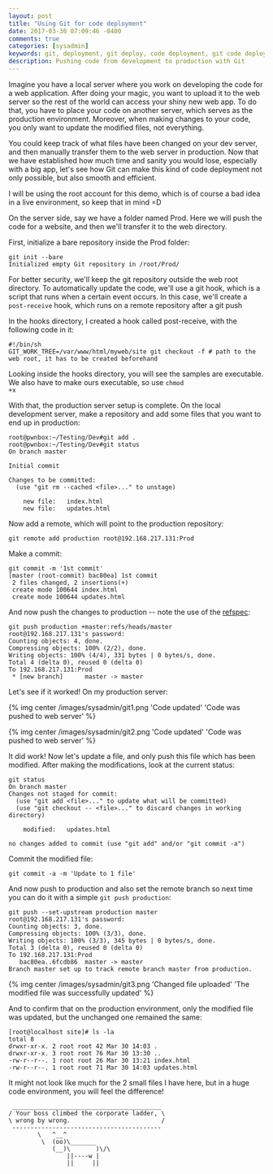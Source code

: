 ```yaml
---
layout: post
title: "Using Git for code deployment"
date: 2017-03-30 07:09:46 -0400
comments: true
categories: [sysadmin]
keywords: git, deployment, git deploy, code deployment, git code deployment, git web development, git development, git production
description: Pushing code from development to production with Git
---
```


Imagine you have a local server where you work on developing the code for a web application. After doing your magic, you want to upload it to the web server so the rest of the world can access your shiny new web app. To do that, you have to place your code on another server, which serves as the production environment. Moreover, when making changes to your code, you only want to update the modified files, not everything.

<!-- more -->

You could keep track of what files have been changed on your dev server, and then manually transfer them to the web server in production. Now that we have established how much time and sanity you would lose, especially with a big app, let's see how Git can make this kind of code deployment not only possible, but also smooth and efficient.

I will be using the root account for this demo, which is of course a bad idea in a live environment, so keep that in mind =D

On the server side, say we have a folder named Prod. Here we will push the code for a website, and then we'll transfer it to the web directory.

First, initialize a bare repository inside the Prod folder: 

``` plain
git init --bare
Initialized empty Git repository in /root/Prod/
```

For better security, we'll keep the git repository outside the web root directory. To automatically update the code, we'll use a git hook, which is a script that runs when a certain event occurs. In this case, we'll create a <code>post-receive</code> hook, which runs on a remote repository after a git push

In the hooks directory, I created a hook called post-receive, with the following code in it:

``` plain
#!/bin/sh
GIT_WORK_TREE=/var/www/html/myweb/site git checkout -f # path to the web root, it has to be created beforehand
```

Looking inside the hooks directory, you will see the samples are executable. We also have to make ours executable, so use <code>chmod +x</code>

With that, the production server setup is complete. On the local development server, make a repository and add some files that you want to end up in production:

``` plain
root@pwnbox:~/Testing/Dev#git add .
root@pwnbox:~/Testing/Dev#git status
On branch master

Initial commit

Changes to be committed:
  (use "git rm --cached <file>..." to unstage)

	new file:   index.html
	new file:   updates.html

```

Now add a remote, which will point to the production repository:

``` plain
git remote add production root@192.168.217.131:Prod
```

Make a commit:

``` plain
git commit -m '1st commit'
[master (root-commit) bac80ea] 1st commit
 2 files changed, 2 insertions(+)
 create mode 100644 index.html
 create mode 100644 updates.html
```

And now push the changes to production -- note the use of the [refspec](https://www.git-scm.com/book/tr/v2/Git-Internals-The-Refspec):

``` plain
git push production +master:refs/heads/master
root@192.168.217.131's password: 
Counting objects: 4, done.
Compressing objects: 100% (2/2), done.
Writing objects: 100% (4/4), 331 bytes | 0 bytes/s, done.
Total 4 (delta 0), reused 0 (delta 0)
To 192.168.217.131:Prod
 * [new branch]      master -> master
```

Let's see if it worked! On my production server:

{% img center /images/sysadmin/git1.png 'Code updated' 'Code was pushed to web server' %}

{% img center /images/sysadmin/git2.png 'Code updated' 'Code was pushed to web server' %}

It did work! Now let's update a file, and only push this file which has been modified. After making the modifications, look at the current status:

``` plain
git status
On branch master
Changes not staged for commit:
  (use "git add <file>..." to update what will be committed)
  (use "git checkout -- <file>..." to discard changes in working directory)

	modified:   updates.html

no changes added to commit (use "git add" and/or "git commit -a")
```

Commit the modified file:

``` plain
git commit -a -m 'Update to 1 file'
```

And now push to production and also set the remote branch so next time you can do it with a simple <code>git push production</code>:

``` plain
git push --set-upstream production master
root@192.168.217.131's password: 
Counting objects: 3, done.
Compressing objects: 100% (3/3), done.
Writing objects: 100% (3/3), 345 bytes | 0 bytes/s, done.
Total 3 (delta 0), reused 0 (delta 0)
To 192.168.217.131:Prod
   bac80ea..6fcdb86  master -> master
Branch master set up to track remote branch master from production.
```

{% img center /images/sysadmin/git3.png 'Changed file uploaded' 'The modified file was successfully updated' %}

And to confirm that on the production environment, only the modified file was updated, but the unchanged one remained the same:

``` plain
[root@localhost site]# ls -la
total 8
drwxr-xr-x. 2 root root 42 Mar 30 14:03 .
drwxr-xr-x. 3 root root 76 Mar 30 13:30 ..
-rw-r--r--. 1 root root 26 Mar 30 13:21 index.html
-rw-r--r--. 1 root root 71 Mar 30 14:03 updates.html
```

It might not look like much for the 2 small files I have here, but in a huge code environment, you will feel the difference! 

``` plain
 _________________________________________
/ Your boss climbed the corporate ladder, \
\ wrong by wrong.                         /
 -----------------------------------------
        \   ^__^
         \  (oo)\_______
            (__)\       )\/\
                ||----w |
                ||     ||

```





